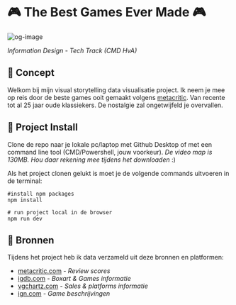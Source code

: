 # 🎮 The Best Games Ever Made 🎮

![og-image](https://user-images.githubusercontent.com/11356517/204281416-2160fe12-c324-43f6-9018-0259d09a274d.png)

*Information Design - Tech Track (CMD HvA)*

## 📖 Concept

Welkom bij mijn visual storytelling data visualisatie project. Ik neem je mee op reis door de beste games ooit gemaakt volgens [metacritic](https://www.metacritic.com/). Van recente tot al 25 jaar oude klassiekers. De nostalgie zal ongetwijfeld je overvallen.

## 🔨 Project Install

Clone de repo naar je lokale pc/laptop met Github Desktop of met een command line tool (CMD/Powershell, jouw voorkeur).
*De video map is 130MB. Hou daar rekening mee tijdens het downloaden* :)

Als het project clonen gelukt is moet je de volgende commands uitvoeren in de terminal:

```shell
#install npm packages
npm install

# run project local in de browser
npm run dev
```

## 🔬 Bronnen

Tijdens het project heb ik data verzameld uit deze bronnen en platformen:

- [metacritic.com](https://www.metacritic.com/) - *Review scores*
- [igdb.com](https://www.igdb.com/) - *Boxart & Games informatie*
- [vgchartz.com](https://www.vgchartz.com/) - *Sales & platforms informatie*
- [ign.com](https://www.ign.com) - *Game beschrijvingen*
